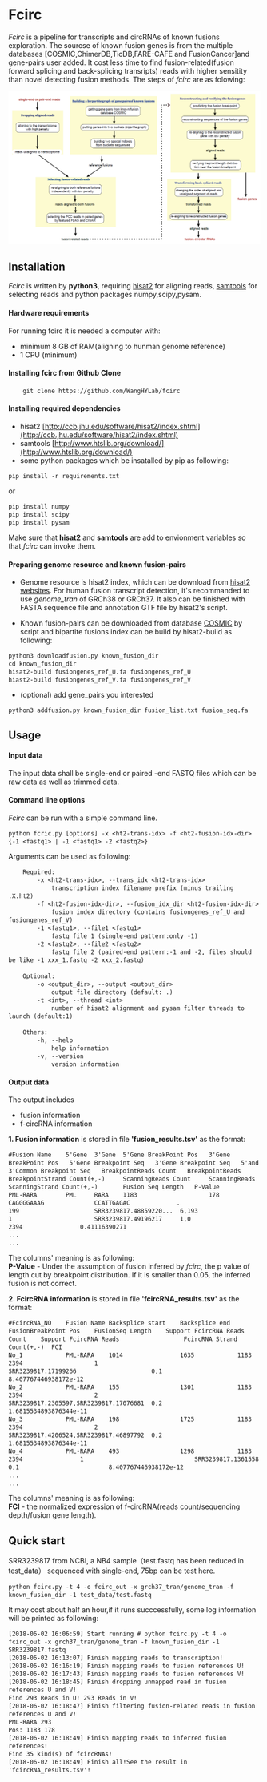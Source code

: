 # Fcirc
*Fcirc* is a pipeline for transcripts and circRNAs of known fusions exploration. The sourcse of known fusion genes is from the multiple databases [COSMIC,ChimerDB,TicDB,FARE-CAFE and FusionCancer]and gene-pairs user added. It cost less time to find fusion-related(fusion forward splicing and back-splicing transripts) reads with higher sensitity than novel detecting fusion methods. The steps of *fcirc* are as folowing:

![image](https://github.com/WangHYLab/fcirc/raw/master/ppl.png)

## Installation
*Fcirc* is written by **python3**, requiring [hisat2](http://ccb.jhu.edu/software/hisat2/index.shtml) for aligning reads, [samtools](http://www.htslib.org/download/) for selecting reads and python packages numpy,scipy,pysam.
#### Hardware requirements
For running fcirc it is needed a computer with:
* minimum 8 GB of RAM(aligning to hunman genome reference)
* 1 CPU (minimum)

#### Installing fcirc from Github Clone
```
    git clone https://github.com/WangHYLab/fcirc
```
#### Installing required dependencies
* hisat2 [http://ccb.jhu.edu/software/hisat2/index.shtml](http://ccb.jhu.edu/software/hisat2/index.shtml)
* samtools [http://www.htslib.org/download/](http://www.htslib.org/download/)
* some python packages which be insatalled by pip as following:
```
pip install -r requirements.txt
```
or
```
pip install numpy
pip install scipy
pip install pysam
```
Make sure that **hisat2** and **samtools** are add to envionment variables so that *fcirc* can invoke them.

#### Preparing genome resource and known fusion-pairs
* Genome resource is hisat2 index, which can be download from [hisat2 websites](http://ccb.jhu.edu/software/hisat2/index.shtml). For human fusion transcript detection, it's recommanded to use *genome_tran* of GRCh38 or GRCh37. It also can be finished with FASTA sequence file and annotation GTF file by hisat2's script.

* Known fusion-pairs can be downloaded from database [COSMIC](https://cancer.sanger.ac.uk/cosmic/fusion) by script and bipartite fusions index can be build by hisat2-build as following:
```
python3 downloadfusion.py known_fusion_dir
cd known_fusion_dir
hisat2-build fusiongenes_ref_U.fa fusiongenes_ref_U
hiast2-build fusiongenes_ref_V.fa fusiongenes_ref_V
```

* (optional) add gene_pairs you interested
```
python3 addfusion.py known_fusion_dir fusion_list.txt fusion_seq.fa 
```
## Usage
#### Input data
The input data shall be single-end or paired -end FASTQ files which can be raw data as well as trimmed data.

#### Command line options
*Fcirc* can be run with a simple command line.
```
python fcric.py [options] -x <ht2-trans-idx> -f <ht2-fusion-idx-dir> {-1 <fastq1> | -1 <fastq1> -2 <fastq2>} 
```
Arguments can be used as following:
```
    Required:
        -x <ht2-trans-idx>, --trans_idx <ht2-trans-idx>
            transcription index filename prefix (minus trailing .X.ht2)
        -f <ht2-fusion-idx-dir>, --fusion_idx_dir <ht2-fusion-idx-dir>
            fusion index directory (contains fusiongenes_ref_U and fusiongenes_ref_V)
        -1 <fastq1>, --file1 <fastq1>
            fastq file 1 (single-end pattern:only -1)
        -2 <fastq2>, --file2 <fastq2>
            fastq file 2 (paired-end pattern:-1 and -2, files should be like -1 xxx_1.fastq -2 xxx_2.fastq)

    Optional:     
        -o <output_dir>, --output <outout_dir>
            output file directory (default: .)
        -t <int>, --thread <int>
            number of hisat2 alignment and pysam filter threads to launch (default:1)    

    Others:
        -h, --help
            help information  
        -v, --version
            version information 
```

#### Output data
The output includes 
* fusion information
* f-circRNA information

**1. Fusion information** is stored in file **'fusion_results.tsv'** as the format:
```
#Fusion Name    5'Gene  3'Gene  5'Gene BreakPoint Pos   3'Gene BreakPoint Pos   5'Gene Breakpoint Seq   3'Gene Breakpoint Seq   5'and 3'Common Breakpoint Seq   BreakpointReads Count   BreakpointReads         BreakpointStrand Count(+,-)     ScanningReads Count     ScanningReads           ScanningStrand Count(+,-)       Fusion Seq Length   P-Value
PML-RARA        PML     RARA    1183                    178                      CAGGGGAAAG              CCATTGAGAC             .                               199                     SRR3239817.48859220...  6,193                           1                       SRR3239817.49196217     1,0                             2394                0.41116390271
...
...
```
The columns' meaning is as following:  
**P-Value** - Under the assumption of fusion inferred by *fcirc*, the p value of length cut by breakpoint distribution. If it is smaller than 0.05, the inferred fusion is not correct.


**2. FcircRNA information** is stored in file **'fcircRNA_results.tsv'** as the format:
```
#FcircRNA_NO	Fusion Name	Backsplice start	Backsplice end	FusionBreakPoint Pos	FusionSeq Length	Support FcircRNA Reads Count	Support FcircRNA Reads	                FcircRNA Strand Count(+,-)	FCI
No_1        	PML-RARA	1014            	1635	        1183	                2394	            	1	                            SRR3239817.17199266	                    0,1	                        8.407767446938172e-12
No_2	        PML-RARA	155	                1301        	1183	                2394	            	2	                            SRR3239817.2305597,SRR3239817.17076681  0,2	                        1.6815534893876344e-11
No_3        	PML-RARA	198	                1725	        1183	                2394	            	2	                            SRR3239817.4206524,SRR3239817.46897792	0,2	                        1.6815534893876344e-11
No_4        	PML-RARA	493	                1298	        1183	                2394            	1	                            SRR3239817.1361558                  	0,1	                        8.407767446938172e-12
...
...
```
The columns' meaning is as following:  
**FCI** - the normalized expression of f-circRNA(reads count/sequencing depth/fusion gene length). 

## Quick start
SRR3239817 from NCBI, a NB4 sample（test.fastq has been reduced in test_data） sequenced with single-end, 75bp can be test here.
```
python fcirc.py -t 4 -o fcirc_out -x grch37_tran/genome_tran -f known_fusion_dir -1 test_data/test.fastq
```
It may cost about half an hour,if it runs succcessfully, some log information will be printed as following:
```
[2018-06-02 16:06:59] Start running # python fcirc.py -t 4 -o fcirc_out -x grch37_tran/genome_tran -f known_fusion_dir -1 SRR3239817.fastq
[2018-06-02 16:13:07] Finish mapping reads to transcription!
[2018-06-02 16:16:19] Finish mapping reads to fusion references U!
[2018-06-02 16:17:43] Finish mapping reads to fusion references V!
[2018-06-02 16:18:45] Finish dropping unmapped read in fusion references U and V!
Find 293 Reads in U! 293 Reads in V!
[2018-06-02 16:18:47] Finish filtering fusion-related reads in fusion references U and V!
PML-RARA 293
Pos: 1183 178
[2018-06-02 16:18:49] Finish mapping reads to inferred fusion references!
Find 35 kind(s) of fcircRNAs!
[2018-06-02 16:18:49] Finish all!See the result in 'fcircRNA_results.tsv'!
```

